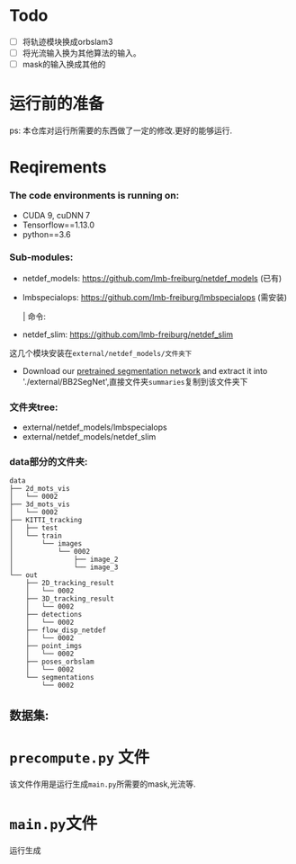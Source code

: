 # Todo
- [ ] 将轨迹模块换成orbslam3
- [ ] 将光流输入换为其他算法的输入。 
- [ ] mask的输入换成其他的

# 运行前的准备
ps: 本仓库对运行所需要的东西做了一定的修改.更好的能够运行.
# Reqirements
### The code environments is running on:
- CUDA 9, cuDNN 7
- Tensorflow==1.13.0
- python==3.6 

### Sub-modules:
- netdef_models: https://github.com/lmb-freiburg/netdef_models (已有)
- lmbspecialops: https://github.com/lmb-freiburg/lmbspecialops (需安装)
  
  | 命令:
- netdef_slim: https://github.com/lmb-freiburg/netdef_slim

这几个模块安装在`external/netdef_models/文件夹下`

- Download our [pretrained segmentation network](https://drive.google.com/open?id=1Jj3VpAo7WJ-8Tvr7M3XLTA2WrUivvvNA) and extract it into './external/BB2SegNet',直接文件夹`summaries`复制到该文件夹下

### 文件夹tree:

- external/netdef_models/lmbspecialops
- external/netdef_models/netdef_slim
  
### data部分的文件夹:
```
data
├── 2d_mots_vis
│   └── 0002
├── 3d_mots_vis
│   └── 0002
├── KITTI_tracking
│   ├── test
│   └── train
│       └── images
│           └── 0002
│               ├── image_2
│               └── image_3
└── out
    ├── 2D_tracking_result
    │   └── 0002
    ├── 3D_tracking_result
    │   └── 0002
    ├── detections
    │   └── 0002
    ├── flow_disp_netdef
    │   └── 0002
    ├── point_imgs
    │   └── 0002
    ├── poses_orbslam
    │   └── 0002
    └── segmentations
        └── 0002
```

## 数据集:


# `precompute.py` 文件
该文件作用是运行生成`main.py`所需要的mask,光流等.


# `main.py`文件
运行生成
